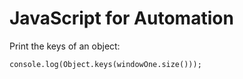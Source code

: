 # JavaScript for Automation

Print the keys of an object:

	console.log(Object.keys(windowOne.size()));